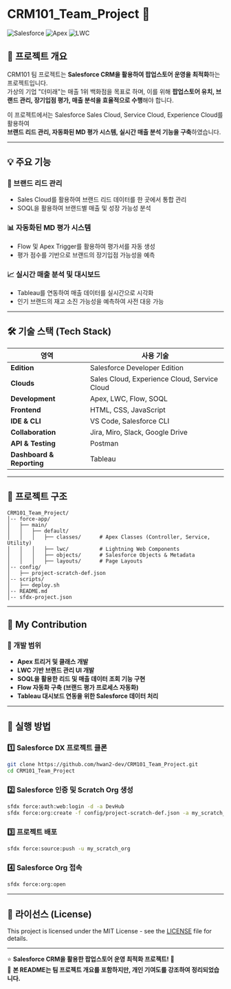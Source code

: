 # CRM101_Team_Project 🚀  

![Salesforce](https://img.shields.io/badge/Salesforce-00A1E0?style=flat&logo=Salesforce&logoColor=white)
![Apex](https://img.shields.io/badge/Apex-009EDB?style=flat&logo=Salesforce&logoColor=white)
![LWC](https://img.shields.io/badge/LWC-FF9900?style=flat&logo=Lightning&logoColor=white)

## 📌 프로젝트 개요  
CRM101 팀 프로젝트는 **Salesforce CRM을 활용하여 팝업스토어 운영을 최적화**하는 프로젝트입니다.  
가상의 기업 "더미래"는 매출 1위 백화점을 목표로 하며, 이를 위해 **팝업스토어 유치, 브랜드 관리, 장기입점 평가, 매출 분석을 효율적으로 수행**해야 합니다.  

이 프로젝트에서는 Salesforce Sales Cloud, Service Cloud, Experience Cloud를 활용하여  
**브랜드 리드 관리, 자동화된 MD 평가 시스템, 실시간 매출 분석 기능을 구축**하였습니다.  

---

## 💡 주요 기능  
### 🎯 브랜드 리드 관리  
- Sales Cloud를 활용하여 브랜드 리드 데이터를 한 곳에서 통합 관리  
- SOQL을 활용하여 브랜드별 매출 및 성장 가능성 분석  

### 📊 자동화된 MD 평가 시스템  
- Flow 및 Apex Trigger를 활용하여 평가서를 자동 생성  
- 평가 점수를 기반으로 브랜드의 장기입점 가능성을 예측  

### 📈 실시간 매출 분석 및 대시보드  
- Tableau를 연동하여 매출 데이터를 실시간으로 시각화  
- 인기 브랜드의 재고 소진 가능성을 예측하여 사전 대응 가능  

---

## 🛠 기술 스택 (Tech Stack)
| 영역       | 사용 기술 |
|------------|--------------------------------|
| **Edition** | Salesforce Developer Edition |
| **Clouds** | Sales Cloud, Experience Cloud, Service Cloud|
| **Development** | Apex, LWC, Flow, SOQL |
| **Frontend** | HTML, CSS, JavaScript |
| **IDE & CLI** | VS Code, Salesforce CLI |
| **Collaboration** | Jira, Miro, Slack, Google Drive |
| **API & Testing** | Postman |
| **Dashboard & Reporting** | Tableau |

---

## 📂 프로젝트 구조  
```
CRM101_Team_Project/
│-- force-app/
│   ├── main/
│   │   ├── default/
│   │   │   ├── classes/      # Apex Classes (Controller, Service, Utility)
│   │   │   ├── lwc/          # Lightning Web Components
│   │   │   ├── objects/      # Salesforce Objects & Metadata
│   │   │   ├── layouts/      # Page Layouts
│-- config/
│   ├── project-scratch-def.json
│-- scripts/
│   ├── deploy.sh
│-- README.md
│-- sfdx-project.json
```

---

## 📌 My Contribution  
### 🔹 개발 범위  
- **Apex 트리거 및 클래스 개발**  
- **LWC 기반 브랜드 관리 UI 개발**  
- **SOQL을 활용한 리드 및 매출 데이터 조회 기능 구현**  
- **Flow 자동화 구축 (브랜드 평가 프로세스 자동화)**  
- **Tableau 대시보드 연동을 위한 Salesforce 데이터 처리**  

---

## 🚀 실행 방법  
### 1️⃣ Salesforce DX 프로젝트 클론  
```sh
git clone https://github.com/hwan2-dev/CRM101_Team_Project.git
cd CRM101_Team_Project
```
### 2️⃣ Salesforce 인증 및 Scratch Org 생성  
```sh
sfdx force:auth:web:login -d -a DevHub
sfdx force:org:create -f config/project-scratch-def.json -a my_scratch_org -s
```
### 3️⃣ 프로젝트 배포  
```sh
sfdx force:source:push -u my_scratch_org
```
### 4️⃣ Salesforce Org 접속  
```sh
sfdx force:org:open
```

---

## 📜 라이선스 (License)  
This project is licensed under the MIT License - see the [LICENSE](LICENSE) file for details.  

---

⭐ **Salesforce CRM을 활용한 팝업스토어 운영 최적화 프로젝트!** 🚀  
📌 **본 README는 팀 프로젝트 개요를 포함하지만, 개인 기여도를 강조하여 정리되었습니다.**  



